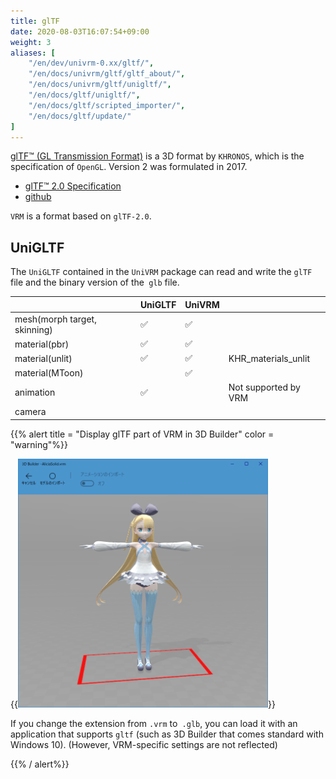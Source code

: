 ```yaml
---
title: glTF
date: 2020-08-03T16:07:54+09:00
weight: 3
aliases: [
    "/en/dev/univrm-0.xx/gltf/",
    "/en/docs/univrm/gltf/gltf_about/", 
    "/en/docs/univrm/gltf/unigltf/", 
    "/en/docs/gltf/unigltf/",
    "/en/docs/gltf/scripted_importer/",
    "/en/docs/gltf/update/"
]
---
```


[glTF™ (GL Transmission Format)](https://www.khronos.org/gltf/) 
is a 3D format by `KHRONOS`, which is the specification of `OpenGL`.
Version 2 was formulated in 2017.

* [glTF™ 2.0 Specification](https://www.khronos.org/registry/glTF/specs/2.0/glTF-2.0.html)
* [github](https://github.com/KhronosGroup/glTF)

`VRM` is a format based on `glTF-2.0`.

## UniGLTF

The `UniGLTF` contained in the `UniVRM` package can read and write the `glTF` file and the binary version of the` glb` file.

|                              | UniGLTF | UniVRM |                      |
|------------------------------|---------|--------|----------------------|
| mesh(morph target, skinning) | ✅       | ✅      |                      |
| material(pbr)                | ✅       | ✅      |                      |
| material(unlit)              | ✅       | ✅      | KHR_materials_unlit  |
| material(MToon)              |         | ✅      |                      |
| animation                    | ✅       |        | Not supported by VRM |
| camera                       |         |        |                      |

{{% alert title = "Display glTF part of VRM in 3D Builder" color = "warning"%}}

{{<img width = 400 src = "images/vrm/alicia_3dbuilder.png">}}

If you change the extension from `.vrm` to` .glb`, you can load it with an application that supports `gltf` (such as 3D Builder that comes standard with Windows 10).
(However, VRM-specific settings are not reflected)

{{% / alert%}}

